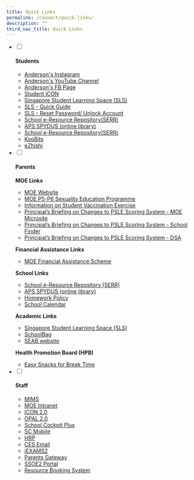 ```yaml
---
title: Quick Links
permalink: /connect/quick-links/
description: ""
third_nav_title: Quick Links
---
```

<ul class="jekyllcodex_accordion">
<li><input id="accordion1" type="checkbox" /> <label for="accordion1"><h4><strong>Students</strong></h4></label>
<div>
<ul>
<li><a href="https://www.instagram.com/accounts/login/?next=/anderson_primary_sch/" target="_blank" rel="noopener">Anderson's Instagram</a></li>
<li><a href="https://www.youtube.com/channel/UCnpIK-gOve__51w0k5v6Pkg/videos" target="_blank" rel="noopener">Anderson's YouTube Channel</a></li>
<li><a href="https://www.facebook.com/pages/Anderson-Primary-School-Official/248457555191296" target="_blank" rel="noopener">Anderson's FB Page</a></li>
<li><a href="https://workspace.google.com/dashboard" target="_blank" rel="noopener">Student iCON</a></li>
<li><a href="https://vle.learning.moe.edu.sg/login" target="_blank" rel="noopener">Singapore Student Learning Space (SLS)</a></li>
<li><a href="https://go.gov.sg/2023slsguide" target="_blank" rel="noopener">SLS - Quick Guide</a></li>
<li><a href="https://go.gov.sg/slsresetting" target="_blank" rel="noopener">SLS - Reset Password/ Unlock Account</a></li>
<li><a href="http://schoolibrary.moe.edu.sg/eresourcespri" target="_blank" rel="noopener">School e-Resource Repository(SERR)</a></li>
<li><a href="https://schoolibrary.moe.edu.sg/andersonpri" target="_blank" rel="noopener">APS SPYDUS (online library)</a></li>
<li><a href="http://schoolibrary.moe.edu.sg/eresourcespri" target="_blank" rel="noopener">School e-Resource Repository(SERR)</a></li>
<li><a href="https://member.koobits.com" target="_blank" rel="noopener">KooBits</a></li>
<li><a href="https://www.ezhishi.net" target="_blank" rel="noopener">eZhishi</a></li>

</ul>
</div>
</li>
<li><input id="accordion2" type="checkbox" /> <label for="accordion2"><h4><strong>Parents</strong></h4></label>
<div>
<p><strong>MOE Links</strong></p>
<ul>
<li><a href="http://www.moe.gov.sg/" target="_blank" rel="noopener">MOE Website</a></li>
<li><a href="https://go.gov.sg/moe-sexuality-education" target="_blank" rel="noopener">MOE P5-P6 Sexuality Education Programme</a></li>
<li><a href="https://go.gov.sg/studentcovidvaccination" target="_blank" rel="noopener">Information on Student Vaccination Exercise</a></li>
<li><a href="https://www.moe.gov.sg/microsites/psle-fsbb/index.html" target="_blank" rel="noopener">Principal&rsquo;s Briefing on Changes to PSLE Scoring System - MOE Microsite</a></li>
<li><a href="https://www.moe.gov.sg/schoolfinder" target="_blank" rel="noopener">Principal&rsquo;s Briefing on Changes to PSLE Scoring System - School Finder</a></li>
<li><a href="https://www.moe.gov.sg/secondary/dsa" target="_blank" rel="noopener">Principal&rsquo;s Briefing on Changes to PSLE Scoring System - DSA</a></li>
</ul>
<p><strong>Financial Assistance Links</strong></p>
<ul>
<li><a href="https://www.moe.gov.sg/financial-matters/financial-assistance" target="_blank" rel="noopener">MOE Financial Assistance Scheme</a></li>
</ul>
<p><strong>School Links</strong></p>
<ul>
<li><a href="https://schoolibrary.moe.edu.sg/eresourcespri/cgi-bin/spydus.exe/MSGTRN/WPAC/HOME" target="_blank" rel="noopener">School e-Resource Repository (SERR)</a></li>
<li><a href="https://schoolibrary.moe.edu.sg/andersonpri/cgi-bin/spydus.exe/MSGTRN/WPAC/HOME" target="_blank" rel="noopener">APS SPYDUS (online library)</a></li>
<li><a href="https://go.gov.sg/andpshwpolicy" target="_blank" rel="noopener">Homework Policy</a></li>
<li><a href="/connect-us/quick-links/school-calendar" target="">School Calendar</a></li>

</ul>
<p><strong>Academic Links</strong></p>
<ul>
<li><a href="/files/Student%20Annexes%20(Instructions%20and%20FAQs%20updated%2029%20Mar).pdf" target="_blank" rel="noopener">Singapore Student Learning Space (SLS)</a></li>
	<li><a href="https://schoolbag.sg/" target="_blank" rel="noopener">SchoolBag</a></li>

<li><a href="https://www.seab.gov.sg/home/examinations/psle" target="_blank" rel="noopener">SEAB website</a></li>
</ul>
<p><strong>Health Promotion Board (HPB)</strong></p>
<ul>
<li>
<div><a href="/parents/resources-for-parents/resources/easy-snacks-for-break-time" target="">Easy Snacks for Break Time</a></div>
</li>
</ul>

</div>
</li>
<li><input id="accordion3" type="checkbox" /> <label for="accordion3"><h4><strong>Staff</strong></h4></label>
<div>
<ul>
<li><a href="https://portal.mims.moe.gov.sg/idmdash/#/landing" target="_blank" rel="noopener">MIMS</a></li>
<li><a href="http://intranet.moe.gov.sg/Pages/Home.aspx" target="_blank" rel="noopener">MOE Intranet</a></li>
<li><a href="https://icon.moe.edu.sg/" target="_blank" rel="noopener">ICON 2.0</a></li>
<li><a href="https://www.opal2.moe.edu.sg/app/learner" target="_blank" rel="noopener">OPAL 2.0</a></li>
<li><a href="https://schoolcockpit.moe.gov.sg/" target="_blank" rel="noopener">School Cockpit Plus</a></li>
<li><a href="https://scmobile.moe.edu.sg/" target="_blank" rel="noopener">SC Mobile</a></li>

<li><a href="https://www.hrp.gov.sg/hrp/#/" target="_blank" rel="noopener">HRP</a></li>
<li><a href="https://schools.gov.sg/owa/auth/logon.aspx" target="_blank" rel="noopener">CES Email</a></li>

<li><a href="https://iexams.seab.gov.sg/" target="_blank" rel="noopener">iEXAMS2</a></li>
<li><a href="https://pg.moe.edu.sg/" target="_blank" rel="noopener">Parents Gateway</a></li>
<li><a href="https://ssoe2.moe.edu.sg/" target="_blank" rel="noopener">SSOE2 Portal</a></li>
<li><a href="https://rbs.avero-tech.com/" target="_blank" rel="noopener">Resource Booking System</a></li>



</ul>
</div>
</li>
</ul>